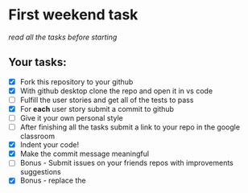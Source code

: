 # First weekend task

_read all the tasks before starting_

## Your tasks:

- [x] Fork this repository to your github
- [x] With github desktop clone the repo and open it in vs code
- [ ] Fulfill the user stories and get all of the tests to pass
- [x] For <strong>each</strong> user story submit a commit to github
- [ ] Give it your own personal style
- [ ] After finishing all the tasks submit a link to your repo in the google classroom
- [x] Indent your code!
- [x] Make the commit message meaningful
- [ ] Bonus - Submit issues on your friends repos with improvements suggestions
- [x] Bonus - replace the <script> tag with local version of the tests files instead of the url vesrion provided
- [x] Bonus - deploy your project to github pages
- [x] Bonus - add local img to your repo and add it to your website
- [ ]change readme file!!!!
s
Use HTML and CSS to complete this project. Happy coding!

x User Story #1: I can see a main element with a corresponding id="main-doc", which contains the page's main content (technical documentation).

x User Story #2: Within the #main-doc element, I can see several section elements, each with a class of main-section. There should be a minimum of 5.

x User Story #3: The first element within each .main-section should be a header element which contains text that describes the topic of that section.

x User Story #4: Each section element with the class of main-section should also have an id that corresponds with the text of each header contained within it. Any spaces should be replaced with underscores (e.g. The section that contains the header "JavaScript and Java" should have a corresponding id="JavaScript_and_Java").

x User Story #5: The .main-section elements should contain at least 10 p elements total (not each).

x User Story #6: The .main-section elements should contain at least 5 code elements total (not each).

x User Story #7: The .main-section elements should contain at least 5 li items total (not each).

x User Story #8: I can see a nav element with a corresponding id="navbar".

x User Story #9: The navbar element should contain one header element which contains text that describes the topic of the technical documentation.

x User Story #10: Additionally, the navbar should contain link (a) elements with the class of nav-link. There should be one for every element with the class main-section.

x User Story #11: The header element in the navbar must come before any link (a) elements in the navbar.

x User Story #12: Each element with the class of nav-link should contain text that corresponds to the header text within each section (e.g. if you have a "Hello world" section/header, your navbar should have an element which contains the text "Hello world").

x User Story #13: When I click on a navbar element, the page should navigate to the corresponding section of the main-doc element (e.g. If I click on a nav-link element that contains the text "Hello world", the page navigates to a section element that has that id and contains the corresponding header.

x User Story #14: On regular sized devices (laptops, desktops), the element with id="navbar" should be shown on the left side of the screen and should always be visible to the user.

User Story #15: My Technical Documentation page should use at least one media query.
